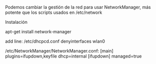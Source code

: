 Podemos cambiar la gestión de la red para usar NetworkManager, más potente que los scripts usados en /etc/network


Instalación

apt-get install network-manager

add line:
/etc/dhcpcd.conf
denyinterfaces wlan0


/etc/NetworkManager/NetworkManager.conf:
[main]
plugins=ifupdown,keyfile
dhcp=internal
[ifupdown]
managed=true
